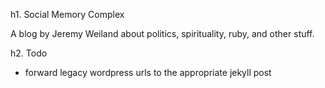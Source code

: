 h1. Social Memory Complex

A blog by Jeremy Weiland about politics, spirituality, ruby, and other stuff.

h2. Todo

* forward legacy wordpress urls to the appropriate jekyll post